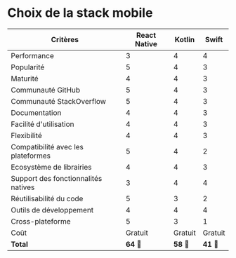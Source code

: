 # Choix de la stack mobile

| Critères                            | React Native | Kotlin    | Swift     |
|-------------------------------------|--------------|-----------|-----------|
| Performance                         | 3            | 4         | 4         |
| Popularité                          | 5            | 4         | 3         |
| Maturité                            | 4            | 4         | 3         |
| Communauté GitHub                   | 5            | 4         | 3         |
| Communauté StackOverflow            | 5            | 4         | 3         |
| Documentation                       | 4            | 4         | 3         |
| Facilité d'utilisation              | 4            | 4         | 3         |
| Flexibilité                         | 4            | 4         | 3         |
| Compatibilité avec les plateformes  | 5            | 4         | 2         |
| Ecosystème de librairies            | 4            | 4         | 3         |
| Support des fonctionnalités natives | 3            | 4         | 4         |
| Réutilisabilité du code             | 5            | 3         | 2         |
| Outils de développement             | 4            | 4         | 4         |
| Cross-plateforme                    | 5            | 3         | 1         |
| Coût                                | Gratuit      | Gratuit   |Gratuit    |
| **Total**                           | **64** 🥇    | **58** 🥈 | **41** 🥉 |